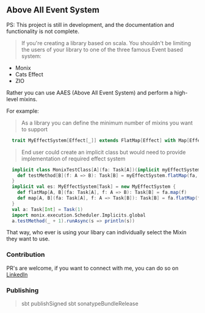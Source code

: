 ## Above All Event System

PS: This project is still in development, and the documentation and functionality is not complete.
> If you're creating a library based on scala. You shouldn't be limiting the users of your library to one of the three famous Event based system:
- Monix
- Cats Effect
- ZIO

Rather you can use AAES (Above All Event System) and perform a high-level mixins.

For example:
> As a library you can define the minimum number of mixins you want to support
```scala
  trait MyEffectSystem[Effect[_]] extends FlatMap[Effect] with Map[Effect]
```

> End user could create an implicit class but would need to provide implementation of required effect system
```scala
  implicit class MonixTestClass[A](fa: Task[A])(implicit myEffectSystem: MyEffectSystem[Task]) {
    def testMethod[B](f: A => B): Task[B] = myEffectSystem.flatMap(fa, f)
  }
  implicit val es: MyEffectSystem[Task] = new MyEffectSystem {
    def flatMap[A, B](fa: Task[A], f: A => B): Task[B] = fa.map(f)
    def map[A, B](fa: Task[A], f: A => Task[B]): Task[B] = fa.flatMap(f)
  }
  val a: Task[Int] = Task(1)
  import monix.execution.Scheduler.Implicits.global
  a.testMethod(_ + 1).runAsync(s => println(s))
```

That way, who ever is using your libary can individually select the Mixin they want to use.

### Contribution
PR's are welcome, if you want to connect with me, you can do so on [LinkedIn](https://www.linkedin.com/in/jodhawat/)

### Publishing
> sbt publishSigned
> sbt sonatypeBundleRelease


